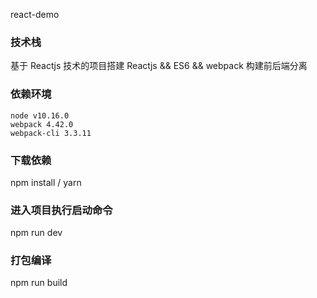 react-demo

### 技术栈

  基于 Reactjs 技术的项目搭建 Reactjs && ES6 && webpack 构建前后端分离

### 依赖环境

    node v10.16.0
    webpack 4.42.0
    webpack-cli 3.3.11

### 下载依赖

  npm install / yarn


### 进入项目执行启动命令

npm run dev

### 打包编译

npm run build